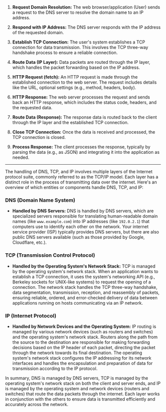 
1. **Request Domain Resolution:** The web browser/application (User) sends a request to the DNS server to resolve the domain name to an IP address.

2. **Respond with IP Address:** The DNS server responds with the IP address of the requested domain.

3. **Establish TCP Connection:** The user's system establishes a TCP connection for data transmission. This involves the TCP three-way handshake process to ensure a reliable connection.

4. **Route Data (IP Layer):** Data packets are routed through the IP layer, which handles the packet forwarding based on the IP address.

5. **HTTP Request (fetch):** An HTTP request is made through the established connection to the web server. The request includes details like the URL, optional settings (e.g., method, headers, body).

6. **HTTP Response:** The web server processes the request and sends back an HTTP response, which includes the status code, headers, and the requested data.

7. **Route Data (Response):** The response data is routed back to the client through the IP layer and the established TCP connection.

8. **Close TCP Connection:** Once the data is received and processed, the TCP connection is closed.

9. **Process Response:** The client processes the response, typically by parsing the data (e.g., as JSON) and integrating it into the application as needed.

---

The handling of DNS, TCP, and IP involves multiple layers of the Internet protocol suite, commonly referred to as the TCP/IP model. Each layer has a distinct role in the process of transmitting data over the internet. Here's an overview of which entities or components handle DNS, TCP, and IP:

### DNS (Domain Name System)

- **Handled by DNS Servers:** DNS is handled by DNS servers, which are specialized servers responsible for translating human-readable domain names (like `www.example.com`) into IP addresses (like `192.0.2.1`) that computers use to identify each other on the network. Your internet service provider (ISP) typically provides DNS servers, but there are also public DNS servers available (such as those provided by Google, Cloudflare, etc.).

### TCP (Transmission Control Protocol)

- **Handled by the Operating System's Network Stack:** TCP is managed by the operating system's network stack. When an application wants to establish a TCP connection, it uses the system's networking API (e.g., Berkeley sockets for UNIX-like systems) to request the opening of a connection. The network stack handles the TCP three-way handshake, data segmentation, transmission, reception, and reassembly of packets, ensuring reliable, ordered, and error-checked delivery of data between applications running on hosts communicating via an IP network.

### IP (Internet Protocol)

- **Handled by Network Devices and the Operating System:** IP routing is managed by various network devices (such as routers and switches) and the operating system's network stack. Routers along the path from the source to the destination are responsible for making forwarding decisions based on the IP header of each packet, directing the packet through the network towards its final destination. The operating system's network stack configures the IP addressing for its network interfaces and handles the encapsulation and preparation of data for transmission according to the IP protocol.

In summary, DNS is managed by DNS servers, TCP is managed by the operating system's network stack on both the client and server ends, and IP is managed by the operating system and network devices (routers and switches) that route the data packets through the internet. Each layer works in conjunction with the others to ensure data is transmitted efficiently and accurately across the network.
